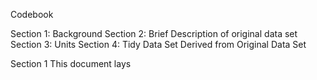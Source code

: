 Codebook

Section 1: Background
Section 2: Brief Description of original data set
Section 3: Units
Section 4: Tidy Data Set Derived from Original Data Set

Section 1
This document lays
